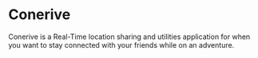 # Conerive

Conerive is a Real-Time location sharing and utilities application for when you want to stay connected with your friends while on an adventure. 
